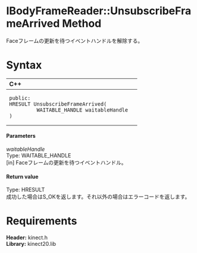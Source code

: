 IBodyFrameReader::UnsubscribeFrameArrived Method  
================================================  

Faceフレームの更新を待つイベントハンドルを解除する。 <span id="syntaxSection"></span>

Syntax  
======  

<table>
<colgroup>
<col width="100%" />
</colgroup>
<thead>
<tr class="header">
<th align="left">C++</th>
</tr>
</thead>
<tbody>
<tr class="odd">
<td align="left"><pre><code>public:  
HRESULT UnsubscribeFrameArrived(  
         WAITABLE_HANDLE waitableHandle  
)</code></pre></td>
</tr>
</tbody>
</table>

<span id="ID4EG"></span>
#### Parameters  

*waitableHandle*    
Type: WAITABLE\_HANDLE  
[in] Faceフレームの更新を待つイベントハンドル。  

<span id="ID4EP"></span>
#### Return value  

Type: HRESULT  
成功した場合はS\_OKを返します。それ以外の場合はエラーコードを返します。  

<span id="requirements"></span>

Requirements  
============  

**Header:** kinect.h  
**Library:** kinect20.lib  



<!--Please do not edit the data in the comment block below.-->
<!--
TOCTitle : UnsubscribeFrameArrived Method
RLTitle : IBodyFrameReader::UnsubscribeFrameArrived Method
KeywordK : UnsubscribeFrameArrived method
KeywordK : IBodyFrameReader::UnsubscribeFrameArrived method
KeywordF : IBodyFrameReader::UnsubscribeFrameArrived
KeywordF : UnsubscribeFrameArrived
KeywordF : Microsoft.Kinect.kinect.IBodyFrameReader.UnsubscribeFrameArrived(WAITABLE_HANDLE)
KeywordA : M:Microsoft.Kinect.kinect.IBodyFrameReader.UnsubscribeFrameArrived(WAITABLE_HANDLE)
AssetID : M:Microsoft.Kinect.kinect.IBodyFrameReader.UnsubscribeFrameArrived(WAITABLE_HANDLE)
Locale : en-us
CommunityContent : 1
APIType : Managed
APILocation : 
APIName : Microsoft.Kinect.kinect.IBodyFrameReader::UnsubscribeFrameArrived
TargetOS : Windows
TopicType : kbSyntax
DevLang : C++
DocSet : K4Wv2
ProjType : K4Wv2Proj
Technology : Kinect for Windows
Product : Kinect for Windows SDK v2
productversion : 20
-->
